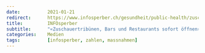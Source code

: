 ```yaml
---
date:          2021-01-21
redirect:      https://www.infosperber.ch/gesundheit/public-health/zuschauertribuenen-bars-und-restaurants-sofort-oeffnen/
title:         INFOsperber
subtitle:      "«Zuschauertribünen, Bars und Restaurants sofort öffnen»"
categories:    Medien
tags:          [infosperber, zahlen, massnahmen]
---
```

